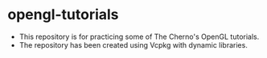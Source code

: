 # opengl-tutorials
 * This repository is for practicing some of The Cherno's OpenGL tutorials.
 * The repository has been created using Vcpkg with dynamic libraries.
